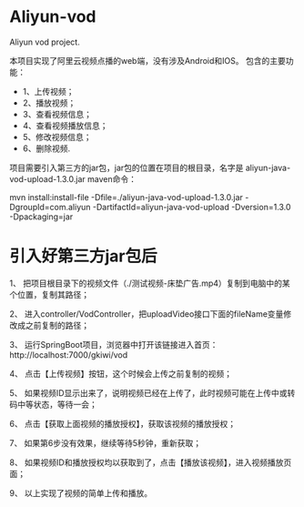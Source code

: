 # Aliyun-vod
Aliyun vod project.

本项目实现了阿里云视频点播的web端，没有涉及Android和IOS。
   包含的主要功能：
 * 1、上传视频；
 * 2、播放视频；
 * 3、查看视频信息；
 * 4、查看视频播放信息；
 * 5、修改视频信息；
 * 6、删除视频.

项目需要引入第三方的jar包，jar包的位置在项目的根目录，名字是 aliyun-java-vod-upload-1.3.0.jar  maven命令：

mvn install:install-file -Dfile=./aliyun-java-vod-upload-1.3.0.jar -DgroupId=com.aliyun -DartifactId=aliyun-java-vod-upload -Dversion=1.3.0 -Dpackaging=jar

# 引入好第三方jar包后

1、 把项目根目录下的视频文件（./测试视频-床垫广告.mp4）复制到电脑中的某个位置，复制其路径；

2、 进入controller/VodController，把uploadVideo接口下面的fileName变量修改成之前复制的路径；

3、 运行SpringBoot项目，浏览器中打开该链接进入首页：http://localhost:7000/gkiwi/vod

4、 点击【上传视频】按钮，这个时候会上传之前复制的视频；

5、 如果视频ID显示出来了，说明视频已经在上传了，此时视频可能在上传中或转码中等状态，等待一会；

6、 点击【获取上面视频的播放授权】，获取该视频的播放授权；

7、 如果第6步没有效果，继续等待5秒钟，重新获取；

8、 如果视频ID和播放授权均以获取到了，点击【播放该视频】，进入视频播放页面；

9、 以上实现了视频的简单上传和播放。
